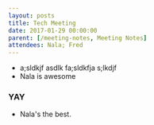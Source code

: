 ```yaml
---
layout: posts
title: Tech Meeting
date: 2017-01-29 00:00:00
parent: [/meeting-notes, Meeting Notes]
attendees: Nala; Fred
---
```


- a;sldkjf asdlk fa;sldkfja s;lkdjf 
- Nala is awesome

### YAY

- Nala's the best.
